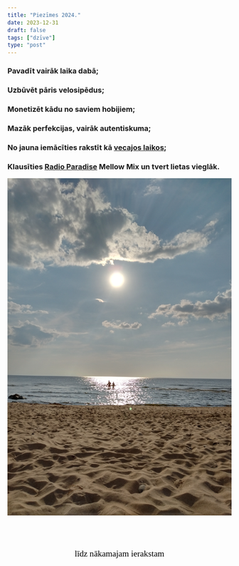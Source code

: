 ```yaml
---
title: "Piezīmes 2024."
date: 2023-12-31
draft: false
tags: ["dzīve"]
type: "post"
---
```


### Pavadīt vairāk laika dabā;

### Uzbūvēt pāris velosipēdus;

### Monetizēt kādu no saviem hobijiem;

### Mazāk perfekcijas, vairāk autentiskuma;

### No jauna iemācīties rakstīt kā [vecajos laikos](https://dvilcans.wordpress.com/);

### Klausīties [Radio Paradise](https://radioparadise.com/player/info/mellow-mix) Mellow Mix un tvert lietas vieglāk.

<center><img src="IMG_20180716_1857245.jpg"></center>


<style>
  #countdown {
    font-size: 1.2rem;
    padding-top: 4rem;
    color: #000000;
    font-family: 'Comic Sans MS', cursive;
    text-align: center;
  }

  #title {
    font-size: 1.2rem;
    color: #000000;
    font-family: 'Comic Sans MS', cursive;
    text-align: center;
    margin-top: 0.5rem;
  }
</style>

<div id="countdown"></div>
<div id="title">līdz nākamajam ierakstam</div>

<script>
  window.onload = function () {
    // Create a JavaScript Date object
    var countDownDate = new Date("Jan 12, 2024").getTime();

    // Update the count down every 1 second
    var x = setInterval(function () {

      // Get todays date and time
      var now = new Date().getTime();

      // Find the distance between now an the count down date
      var distance = countDownDate - now;

      // Time calculations for days, hours, minutes, and seconds
      var days = Math.floor(distance / (1000 * 60 * 60 * 24));
      var hours = Math.floor((distance % (1000 * 60 * 60 * 24)) / (1000 * 60 * 60));
      var minutes = Math.floor((distance % (1000 * 60 * 60)) / (1000 * 60));
      var seconds = Math.floor((distance % (1000 * 60)) / 1000);

      // Get the elements
      var countdownElement = document.getElementById("countdown");
      var titleElement = document.getElementById("title");

      // If the countdown is finished, hide it
      if (distance < 0) {
        clearInterval(x);
        countdownElement.style.display = "none";
        titleElement.style.display = "none";
      } else {
        // Display the result in the element with id="countdown"
        countdownElement.innerHTML = days + " dienas " + hours + " stundas " + minutes + " minūtes " + seconds + " sekundes ";
      }
    }, 1000);
  }
</script>
